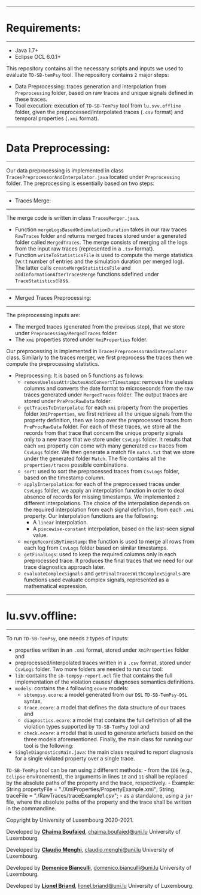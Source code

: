 _______________
# Requirements:
_______________

- Java 1.7+
- Eclipse OCL 6.0.1+


This repository contains all the necessary scripts and inputs we used to evaluate  `TD-SB-temPsy` tool.
The repository contains `2` major steps: 
- Data Preprocessing: traces generation and interpolation from `Preprocessing` folder, based on raw traces and unique signals defined in these traces.
- Tool execution: execution of `TD-SB-TemPsy` tool from `lu.svv.offline` folder, given the preprocessed/interpolated traces (`.csv` format) and temporal properties (`.xmi` format). 

_____________________
# Data Preprocessing:
_____________________

Our data preprocessing is implemented in class `TracesPreprocessorAndInterpolator.java` located under `Preprocessing` folder.
The preprocessing is essentially based on two steps:
_______________
- Traces Merge:
_______________

The merge code is written in class `TracesMerger.java`.
- Function `mergeLogsBasedOnSimulationDuration` takes in our raw traces `RawTraces` folder and returns merged traces stored under a generated folder called `MergedTraces`. The merge consists of merging all the logs from the input raw traces (represented in a `.tsv` format).
- Function `writeToStatisticsFile` is used to compute the merge statistics (w.r.t number of entries and the simulation duration per merged log). The latter calls `createMergeStatisticsFile` and `addInformationAfterTracesMerge` functions sdefined under `TraceStatistics`class.

______________________________
- Merged Traces Preprocessing:
______________________________
The preprocessing inputs are:
- The merged traces (generated from the previous step), that we store under `Preprocessing/MergedTraces` folder.
- The `xmi` properties stored under `XmiProperties` folder.

Our preprocessing is implemented in `TracesPreprocessorAndInterpolator` class. 
Similarly to the traces merger, we first preprocess the traces then we compute the preprocessing statistics. 
- Preprocessing: 
It is based on 5 functions as follows:
    - `removeUselessAttributesAndConvertTimestamps`: removes the useless columns and converts the date format to microseconds from the raw traces generated under `MergedTraces` folder. The output traces are stored under `PreProcRawData` folder.
    - `getTracesToInterpolate`: for each `xmi` property from the properties folder `XmiProperties`, we first retrieve all the unique signals from the property definition, then we loop over the preprocessed traces from `PreProcRawData` folder. For each of these traces, we store all the records from that trace that concern the unique property signals only to a new trace that we store under `CsvLogs` folder. It results that each `xmi` property can come with many generated `csv` traces from `CsvLogs` folder. We then generate a match file `match.txt` that we store under the generated folder `Match`. The file contains all the `properties/traces` possible combinations.
    - `sort`: used to sort the preprocessed traces from `CsvLogs` folder, based on the timestamp column.
    - `applyInterpolation`: for each of the preprocessed traces under `CsvLogs` folder, we apply an interpolation function in order to deal absence of records for missing timestamps. We implemented `2` different interpolations. The choice of the interpolation depends on the required interpolation from each signal definition, from each `.xmi` property. Our interpolation functions are the following:
        - A `linear` interpolation.
        - A `piecewise-constant` interpolation, based on the last-seen signal value.
    - `mergeRecordsByTimestamp`: the function is used to merge all rows from each log from `CsvLogs` folder based on similar timestamps.
    - `getFinalLogs`: used to keep the required columns only in each preprocessed trace. It produces the final traces that we need for our trace diagnostics approach later.
    - `evaluateComplexSignals` and `getFinalTracesWithComplexSignals` are functions used evaluate complex signals, represented as a mathematical expression.


_________________
# lu.svv.offline:
_________________

To run `TD-SB-TemPsy`, one needs `2` types of inputs:
- properties written in an `.xmi` format, stored under `XmiProperties` folder and
- preprocessed/interpolated traces written in a `.csv` format, stored under `CsvLogs` folder.
Two more folders are needed to run our tool: 
- `lib`: contains the `sb-tempsy-report.ocl` file that contains the full implementation of the violation causes/ diagnoses semantics definitions. 
- `models`: contains the `4` following `ecore` models:
    - `sbtempsy.ecore`: a model generated from our `DSL` `TD-SB-TemPsy-DSL` syntax, 
    - `trace.ecore`: a model that defines the data structure of our traces and
    - `diagnostics.ecore`: a model that contains the full definition of all the violation types supported by `TD-SB-TemPsy` tool and 
    - `check.ecore`: a model that is used to generate artefacts based on the three models aforementioned.
Finally, the main class for running our tool is the following:
- `SingleDiagnosticsMain.java`: the main class required to report diagnosis for a single violated property over a single trace. 


`TD-SB-TemPsy` tool can be ran using `2` different methods:
    - from the `IDE` (e.g., `Eclipse` environement), the arguments in lines `10` and `11` shall be replaced by the absolute paths of 
the property and the trace, respectively.
    - Example: 
        String propertyFile = "./XmiProperties/PropertyExample.xmi";
		String traceFile = "./RawTraces/traceExample1.csv";
    - as a standalone, using a `jar` file, where the absolute paths of the property and the trace shall be 
    written in the commandline.

Copyright by University of Luxembourg 2020-2021. 

Developed by **[Chaima Boufaied](https://wwwfr.uni.lu/snt/people/chaima_boufaied)**, <chaima.boufaied@uni.lu> University of Luxembourg.

Developed by **[Claudio Menghi](https://wwwfr.uni.lu/snt/people/claudio_menghi)**, <claudio.menghi@uni.lu> University of Luxembourg.

Developed by **[Domenico Bianculli](https://wwwfr.uni.lu/snt/people/domenico_bianculli)**, <domenico.bianculli@uni.lu> University of Luxembourg. 

Developed by **[Lionel Briand](https://wwwfr.uni.lu/snt/people/lionel_briand)**, <lionel.briand@uni.lu> University of Luxembourg.
